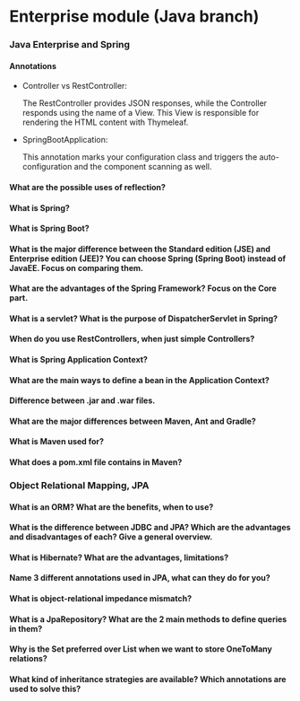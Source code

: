 # Enterprise module (Java branch)

### Java Enterprise and Spring

#### Annotations
* Controller vs RestController:
    
    The RestController provides JSON responses, while the Controller responds using the name of a View. This View is responsible for rendering the HTML content with Thymeleaf.


* SpringBootApplication:

    This annotation marks your configuration class and triggers the auto-configuration and the component scanning as well.

#### What are the possible uses of reflection?
#### What is Spring?
#### What is Spring Boot?
#### What is the major difference between the Standard edition (JSE) and Enterprise edition (JEE)? You can choose Spring (Spring Boot) instead of JavaEE. Focus on comparing them.
#### What are the advantages of the Spring Framework? Focus on the Core part.
#### What is a servlet? What is the purpose of DispatcherServlet in Spring?
#### When do you use RestControllers, when just simple Controllers?
#### What is Spring Application Context?
#### What are the main ways to define a bean in the Application Context?
#### Difference between .jar and .war files.
#### What are the major differences between Maven, Ant and Gradle?
#### What is Maven used for?
#### What does a pom.xml file contains in Maven?

### Object Relational Mapping, JPA

#### What is an ORM? What are the benefits, when to use?
#### What is the difference between JDBC and JPA? Which are the advantages and disadvantages of each? Give a general overview.
#### What is Hibernate? What are the advantages, limitations?
#### Name 3 different annotations used in JPA, what can they do for you?
#### What is object-relational impedance mismatch?
#### What is a JpaRepository? What are the 2 main methods to define queries in them?
#### Why is the Set preferred over List when we want to store OneToMany relations?
#### What kind of inheritance strategies are available? Which annotations are used to solve this?
